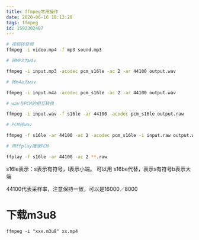 ```yaml
---
title: ffmpeg常用操作
date: 2020-06-16 18:13:28
tags: ffmpeg
id: 1592302487
---
```

```sh
# 视频转音频
ffmpeg -i video.mp4 -f mp3 sound.mp3

# 转MP3为wav

ffmpeg -i input.mp3 -acodec pcm_s16le -ac 2 -ar 44100 output.wav

# 转m4a为wav

ffmpeg -i input.m4a -acodec pcm_s16le -ac 2 -ar 44100 output.wav

# wav与PCM的相互转换

ffmpeg -i input.wav -f s16le -ar 44100 -acodec pcm_s16le output.raw

# PCM转wav

ffmpeg -f s16le -ar 44100 -ac 2 -acodec pcm_s16le -i input.raw output.wav

# 用ffplay播放PCM

ffplay -f s16le -ar 44100 -ac 2 **.raw
```

s16le表示：s表示有符号，l表示小端。 可以用 s16be代替，表示s有符号b表示大端

44100代表采样率，注意保持一致，可以是16000／8000

# 下载m3u8
```
ffmpeg -i "xxx.m3u8" xx.mp4
```